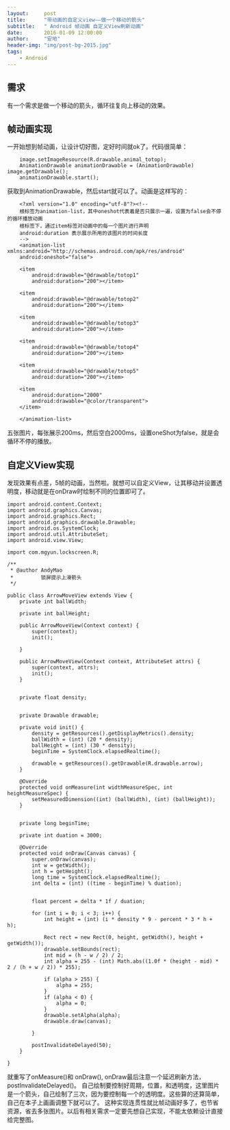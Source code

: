 ```yaml
---
layout:     post
title:      "带动画的自定义view——做一个移动的箭头"
subtitle:   " Android 帧动画 自定义View刷新动画"
date:       2016-01-09 12:00:00
author:     "安地"
header-img: "img/post-bg-2015.jpg"
tags:
    - Android
--- 
```


##  需求

 有一个需求是做一个移动的箭头，循环往复向上移动的效果。

## 帧动画实现
一开始想到帧动画，让设计切好图，定好时间就ok了。代码很简单：
```    	
    image.setImageResource(R.drawable.animal_totop);
    AnimationDrawable animationDrawable = (AnimationDrawable) image.getDrawable();
    animationDrawable.start();
```    

获取到AnimationDrawable，然后start就可以了。动画是这样写的：
```	
	<?xml version="1.0" encoding="utf-8"?><!--
	根标签为animation-list，其中oneshot代表着是否只展示一遍，设置为false会不停的循环播放动画
	根标签下，通过item标签对动画中的每一个图片进行声明
	android:duration 表示展示所用的该图片的时间长度
 	-->
	<animation-list xmlns:android="http://schemas.android.com/apk/res/android"
    android:oneshot="false">

    <item
        android:drawable="@drawable/totop1"
        android:duration="200"></item>

    <item
        android:drawable="@drawable/totop2"
        android:duration="200"></item>

    <item
        android:drawable="@drawable/totop3"
        android:duration="200"></item>

    <item
        android:drawable="@drawable/totop4"
        android:duration="200"></item>

    <item
        android:drawable="@drawable/totop5"
        android:duration="200"></item>

    <item
        android:duration="2000"
        android:drawable="@color/transparent">
    </item>

	</animation-list>
```

五张图片，每张展示200ms，然后空白2000ms，设置oneShot为false，就是会循环不停的播放。

##  自定义View实现

发现效果有点差，5帧的动画，当然啦。就想可以自定义View，让其移动并设置透明度，移动就是在onDraw时绘制不同的位置即可了。

 	import android.content.Context;
    import android.graphics.Canvas;
    import android.graphics.Rect;
    import android.graphics.drawable.Drawable;
    import android.os.SystemClock;
    import android.util.AttributeSet;
    import android.view.View;

    import com.mgyun.lockscreen.R;

    /**
     * @author AndyMao
     *         锁屏提示上滑箭头
     */

    public class ArrowMoveView extends View {
        private int ballWidth;

        private int ballHeight;

        public ArrowMoveView(Context context) {
            super(context);
            init();

        }

        public ArrowMoveView(Context context, AttributeSet attrs) {
            super(context, attrs);
            init();
        }


        private float density;


        private Drawable drawable;

        private void init() {
            density = getResources().getDisplayMetrics().density;
            ballWidth = (int) (20 * density);
            ballHeight = (int) (30 * density);
            beginTime = SystemClock.elapsedRealtime();

            drawable = getResources().getDrawable(R.drawable.arrow);
        }

        @Override
        protected void onMeasure(int widthMeasureSpec, int heightMeasureSpec) {
            setMeasuredDimension((int) (ballWidth), (int) (ballHeight));
        }


        private long beginTime;

        private int duation = 3000;

        @Override
        protected void onDraw(Canvas canvas) {
            super.onDraw(canvas);
            int w = getWidth();
            int h = getHeight();
            long time = SystemClock.elapsedRealtime();
            int delta = (int) ((time - beginTime) % duation);


            float percent = delta * 1f / duation;

            for (int i = 0; i < 3; i++) {
                int height = (int) (i * density * 9 - percent * 3 * h + h);

                Rect rect = new Rect(0, height, getWidth(), height + getWidth());
                drawable.setBounds(rect);
                int mid = (h - w / 2) / 2;
                int alpha = 255 - (int) Math.abs((1.0f * (height - mid) * 2 / (h + w / 2)) * 255);

                if (alpha > 255) {
                    alpha = 255;
                }
                if (alpha < 0) {
                    alpha = 0;
                }
                drawable.setAlpha(alpha);
                drawable.draw(canvas);

            }

            postInvalidateDelayed(50);
        }

    }

就重写了onMeasure()和 onDraw(), onDraw最后注意一个延迟刷新方法，postInvalidateDelayed()。
自己绘制要控制好周期，位置，和透明度，这里图片是一个箭头，自己绘制了三次，因为要控制每一个的透明度。这些算的还算简单，自己在本子上画画调整下就可以了。
这种实现连贯性就比帧动画好多了，也节省资源，省去多张图片。以后有相关需求一定要先想自己实现，不能太依赖设计直接给完整图。


